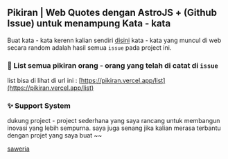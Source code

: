 ## Pikiran | Web Quotes dengan AstroJS + (Github Issue) untuk menampung Kata - kata

Buat kata - kata kerenn kalian sendiri [disini](https://github.com/zaadevofc/pikiran.vercel.app/issues/1)
kata - kata yang muncul di web secara random adalah hasil semua `issue` pada project ini.

### 📃 List semua pikiran orang - orang yang telah di catat di `issue`

list bisa di lihat di url ini : 
[https://pikiran.vercel.app/list](https://pikiran.vercel.app/list)

### ✨ Support System

dukung project - project sederhana yang saya rancang untuk membangun inovasi yang lebih sempurna. saya juga senang jika kalian merasa terbantu dengan projet yang saya buat ~~

[saweria](https://saweria.co/zaadevofc)